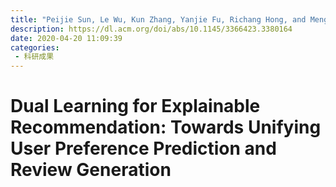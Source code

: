 ```yaml
---
title: "Peijie Sun, Le Wu, Kun Zhang, Yanjie Fu, Richang Hong, and Meng Wang. 2020. Dual Learning for Explainable Recommendation: Towards Unifying User Preference Prediction and Review Generation. In Proceedings of The Web Conference 2020 (WWW '20). Association for Computing Machinery, New York, NY, USA, 837–847."
description: https://dl.acm.org/doi/abs/10.1145/3366423.3380164
date: 2020-04-20 11:09:39
categories:
 - 科研成果
---
```

# Dual Learning for Explainable Recommendation: Towards Unifying User Preference Prediction and Review Generation